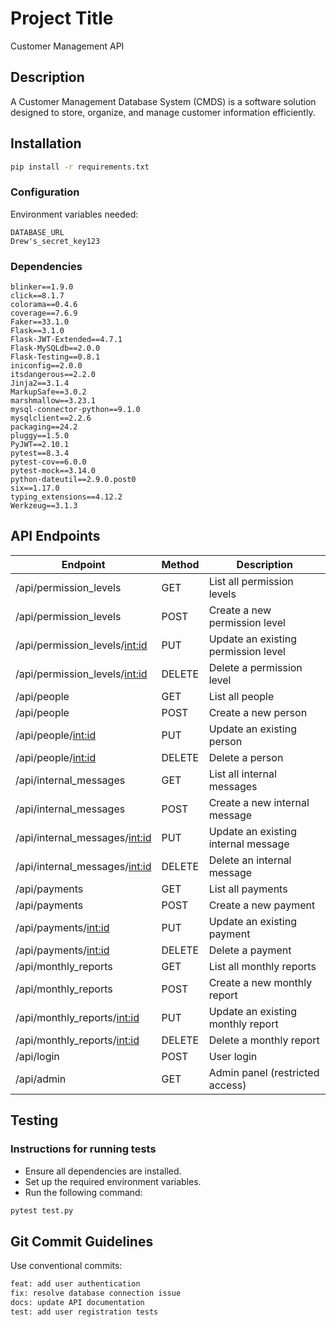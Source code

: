 # Project Title
Customer Management API

## Description
A Customer Management Database System (CMDS) is a software solution designed to store, organize, and manage customer information efficiently.

## Installation
```cmd
pip install -r requirements.txt
```

### Configuration
Environment variables needed:

```plaintext
DATABASE_URL
Drew's_secret_key123
```

### Dependencies
```
blinker==1.9.0
click==8.1.7
colorama==0.4.6
coverage==7.6.9
Faker==33.1.0
Flask==3.1.0
Flask-JWT-Extended==4.7.1
Flask-MySQLdb==2.0.0
Flask-Testing==0.8.1
iniconfig==2.0.0
itsdangerous==2.2.0
Jinja2==3.1.4
MarkupSafe==3.0.2
marshmallow==3.23.1
mysql-connector-python==9.1.0
mysqlclient==2.2.6
packaging==24.2
pluggy==1.5.0
PyJWT==2.10.1
pytest==8.3.4
pytest-cov==6.0.0
pytest-mock==3.14.0
python-dateutil==2.9.0.post0
six==1.17.0
typing_extensions==4.12.2
Werkzeug==3.1.3
```

## API Endpoints

| Endpoint                     | Method | Description                          |
|------------------------------|--------|--------------------------------------|
| /api/permission_levels       | GET    | List all permission levels           |
| /api/permission_levels       | POST   | Create a new permission level        |
| /api/permission_levels/<int:id> | PUT    | Update an existing permission level   |
| /api/permission_levels/<int:id> | DELETE | Delete a permission level            |
| /api/people                  | GET    | List all people                      |
| /api/people                  | POST   | Create a new person                  |
| /api/people/<int:id>        | PUT    | Update an existing person            |
| /api/people/<int:id>        | DELETE | Delete a person                      |
| /api/internal_messages        | GET    | List all internal messages           |
| /api/internal_messages        | POST   | Create a new internal message        |
| /api/internal_messages/<int:id> | PUT    | Update an existing internal message   |
| /api/internal_messages/<int:id> | DELETE | Delete an internal message           |
| /api/payments                | GET    | List all payments                    |
| /api/payments                | POST   | Create a new payment                 |
| /api/payments/<int:id>      | PUT    | Update an existing payment           |
| /api/payments/<int:id>      | DELETE | Delete a payment                     |
| /api/monthly_reports         | GET    | List all monthly reports             |
| /api/monthly_reports         | POST   | Create a new monthly report          |
| /api/monthly_reports/<int:id>| PUT    | Update an existing monthly report     |
| /api/monthly_reports/<int:id>| DELETE | Delete a monthly report              |
| /api/login                   | POST   | User login                           |
| /api/admin                   | GET    | Admin panel (restricted access)      |

## Testing

### Instructions for running tests
- Ensure all dependencies are installed.
- Set up the required environment variables.
- Run the following command:

```cmd
pytest test.py
```

## Git Commit Guidelines

Use conventional commits:

```bash
feat: add user authentication
fix: resolve database connection issue
docs: update API documentation
test: add user registration tests
